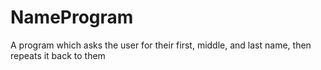 # NameProgram
A program which asks the user for their first, middle, and last name, then repeats it back to them
